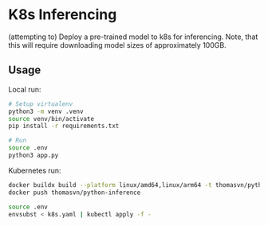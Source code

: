 # K8s Inferencing

(attempting to) Deploy a pre-trained model to k8s for inferencing. Note, that this will require downloading model sizes of approximately 100GB.

## Usage

Local run:

```sh
# Setup virtualenv
python3 -m venv .venv
source venv/bin/activate
pip install -r requirements.txt

# Run
source .env
python3 app.py
```

Kubernetes run:

```sh
docker buildx build --platform linux/amd64,linux/arm64 -t thomasvn/python-inference . --push
docker push thomasvn/python-inference

source .env
envsubst < k8s.yaml | kubectl apply -f -
```

<!--
https://huggingface.co/
https://huggingface.co/docs/transformers/quicktour
https://huggingface.co/mistralai/Mixtral-8x7B-Instruct-v0.1
-->

<!-- 
Small/lightweight models:
- https://huggingface.co/openai-community/gpt2
- https://huggingface.co/distilbert/distilgpt2/tree/main
- https://huggingface.co/distilbert/distilbert-base-uncased
- https://huggingface.co/microsoft/Phi-3-mini-4k-instruct
-->

<!--
aws ec2 describe-volumes --volume-ids <volume-id>
aws ec2 detach-volume --volume-id <volume-id>
-->

<!-- TODO:

~ faster iterations ~

- Use the `pipeline()` API and specify a GPU device to run on. "Hardware accelerator e.g. GPU is available in the environment, but no `device` argument is passed to the `Pipeline` object. Model will be on CPU."
- Run the model with lower precision so it doesn't max out node usage?
- Makefile?
- https://hub.docker.com/r/pytorch/pytorch
-->

<!-- DONE: (most recent to least recent)
- Switch to GPT2 for faster iterations
- Dockerfile
- k8s manifest
-->
